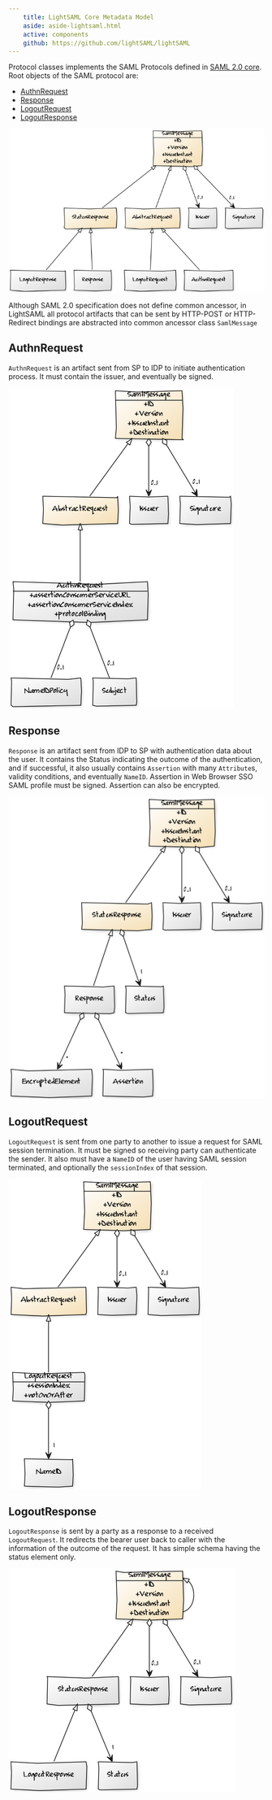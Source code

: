 ```yaml
---
    title: LightSAML Core Metadata Model
    aside: aside-lightsaml.html
    active: components
    github: https://github.com/lightSAML/lightSAML
---
```


Protocol classes implements the SAML Protocols defined in
[SAML 2.0 core](http://www.oasis-open.org/committees/download.php/35711/sstc-saml-core-errata-2.0-wd-06-diff.pdf). Root
objects of the SAML protocol are:

 * [AuthnRequest](#authnrequest)
 * [Response](#response)
 * [LogoutRequest](#logoutrequest)
 * [LogoutResponse](#logoutresponse)

![LightSAML Protocol overview](SAML-Protocol.png)

[comment]: <> (  [SamlMessage|+ID;+Version;+IssueInstant;+Destination{bg:wheat}]^-[AbstractRequest{bg:wheat}]       )
[comment]: <> (  [SamlMessage]^-[StatusResponse{bg:wheat}]                                                          )
[comment]: <> (  [SamlMessage]<>-0..1>[Signature]                                                                   )
[comment]: <> (  [SamlMessage]<>-0..1>[Issuer]                                                                      )
[comment]: <> (  [AbstractRequest]^-[AuthnRequest]                                                                  )
[comment]: <> (  [AbstractRequest]^-[LogoutRequest]                                                                 )
[comment]: <> (  [StatusResponse]^-[Response]                                                                       )
[comment]: <> (  [StatusResponse]^-[LogoutResponse]                                                                 )

Although SAML 2.0 specification does not define common ancessor, in LightSAML all protocol artifacts that can be sent by HTTP-POST or
HTTP-Redirect bindings are abstracted into common ancessor class ``SamlMessage``



## AuthnRequest

``AuthnRequest`` is an artifact sent from SP to IDP to initiate authentication process. It must contain the issuer, and eventually
be signed.

![SAML AuthnRequest](SAMl-AuthnRequest.png)


## Response

``Response`` is an artifact sent from IDP to SP with authentication data about the user. It contains the Status indicating the outcome
of the authentication, and if successful, it also usually contains ``Assertion`` with many ``Attribute``s, validity conditions,
and eventually ``NameID``. Assertion in Web Browser SSO SAML profile must be signed. Assertion can also be encrypted.


![SAML Response](SAMl-Response.png)

[comment]: <> (  [SamlMessage|+ID;+Version;+IssueInstant;+Destination{bg:wheat}]^-[StatusResponse{bg:wheat}]    )
[comment]: <> (  [SamlMessage]<>-0..1>[Signature]                                                               )
[comment]: <> (  [SamlMessage]<>-0..1>[Issuer]                                                                  )
[comment]: <> (  [StatusResponse]<>-1>[Status]                                                                  )
[comment]: <> (  [StatusResponse]^-[Response]                                                                   )
[comment]: <> (  [Response]<>-*>[Assertion]                                                                     )
[comment]: <> (  [Response]<>-*>[EncryptedElement]                                                              )


## LogoutRequest

``LogoutRequest`` is sent from one party to another to issue a request for SAML session termination. It must be signed so receiving party
can authenticate the sender. It also must have a ``NameID`` of the user having SAML session terminated, and optionally the ``sessionIndex``
of that session.

![SAML LogoutRequest](SAML-LogoutRequest.png)

[comment]: <> (  [SamlMessage|+ID;+Version;+IssueInstant;+Destination{bg:wheat}]^-[AbstractRequest{bg:wheat}]   )
[comment]: <> (  [SamlMessage]<>-0..1>[Signature]                                                               )
[comment]: <> (  [SamlMessage]<>-0..1>[Issuer]                                                                  )
[comment]: <> (  [AbstractRequest]^-[LogoutRequest|+sessionIndex;+notOnOrAfter]                                 )
[comment]: <> (  [LogoutRequest]<>-1>[NameID]                                                                   )


## LogoutResponse

``LogoutResponse`` is sent by a party as a response to a received ``LogoutRequest``. It redirects the bearer user back to caller with
the information of the outcome of the request. It has simple schema having the status element only.

![SAML LogoutResponse](SAML-LogoutResponse.png)

[comment]: <> (  [SamlMessage|+ID;+Version;+IssueInstant;+Destination{bg:wheat}]^-[SamlMessage]^-[StatusResponse{bg:wheat}]     )
[comment]: <> (  [SamlMessage]^-[StatusResponse]                                                                                )
[comment]: <> (  [StatusResponse]<>-1>[Status]                                                                                  )
[comment]: <> (  [SamlMessage]<>-0..1>[Signature]                                                                               )
[comment]: <> (  [SamlMessage]<>-0..1>[Issuer]                                                                                  )
[comment]: <> (  [StatusResponse]^-[LogoutResponse]                                                                             )

